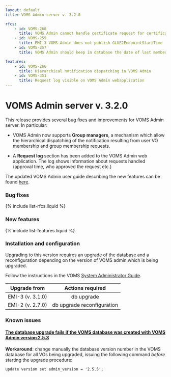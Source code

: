 ```yaml
---
layout: default
title: VOMS Admin server v. 3.2.0

rfcs: 
    - id: VOMS-260
      title: VOMS Admin cannot handle certificate request for certificates with different CAs and the same subject
    - id: VOMS-259
      title: EMI-3 VOMS-Admin does not publish GLUE2EndpointStartTime
    - id: VOMS-257
      title: VOMS Admin should keep in database the date of last membership expiration warning notification sent

features:
    - id: VOMS-266
      title: Hierarchical notification dispatching in VOMS Admin
    - id: VOMS-351
      title: Request log visible on VOMS Admin webapplication
---
```


# VOMS Admin server v. 3.2.0

This release provides several bug fixes and improvements for VOMS Admin server.
In particular:

- VOMS Admin now supports **Group managers**, a mechanism which allow the hierarchical dispatching
of the notification resulting from user VO membership and group membership requests.

- A **Request log** section has been added to the VOMS Admin web application. The log shows information
about requests handled (approval time, who approved the request etc.)

The updated VOMS Admin user guide describing the new features can be found [here][voms-admin-guide].

### Bug fixes

{% include list-rfcs.liquid %}

### New features

{% include list-features.liquid %}

### Installation and configuration

Upgrading to this version requires an upgrade of the database and a reconfiguration depending on the version of VOMS admin which is being upgraded.

Follow the instructions in the VOMS [System Administrator Guide]({{site.baseurl}}/documentation/sysadmin-guide).

| Upgrade from | Actions required |
|:------------:|:----------------:|
| EMI-3 (v. 3.1.0) | <span class="label label-important">db upgrade</span> |
| EMI-2 (v. 2.7.0) | <span class="label label-important">db upgrade</span> <span class="label label-info">reconfiguration</span> |

### Known issues

#### [The database upgrade fails if the VOMS database was created with VOMS Admin version 2.5.3][known-issue]

**Workaround**: change manually the database version number in the VOMS
database for all VOs being upgraded, issuing the following command  *before* 
starting the upgrade procedure:

```
update version set admin_version = '2.5.5';
```
[voms-website]: http://italiangrid.github.io/voms
[voms-admin-guide]: {{site.baseurl}}/documentation/voms-admin-guide/3.2.0
[known-issue]: https://ggus.eu/ws/ticket_info.php?ticket=100262
